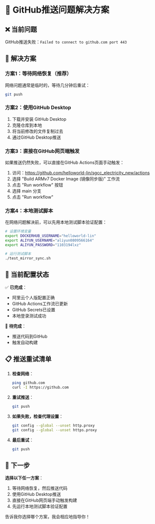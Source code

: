 # 🔧 GitHub推送问题解决方案

## ❌ 当前问题
GitHub推送失败：`Failed to connect to github.com port 443`

## 🔄 解决方案

### 方案1：等待网络恢复（推荐）
网络问题通常是临时的，等待几分钟后重试：
```bash
git push
```

### 方案2：使用GitHub Desktop
1. 下载并安装 GitHub Desktop
2. 克隆仓库到本地
3. 将当前修改的文件复制过去
4. 通过GitHub Desktop推送

### 方案3：直接在GitHub网页端触发
如果推送仍然失败，可以直接在GitHub Actions页面手动触发：

1. 访问：https://github.com/helloworld-lin/sgcc_electricity_new/actions
2. 选择 "Build ARMv7 Docker Image (镜像同步版)" 工作流
3. 点击 "Run workflow" 按钮
4. 选择 main 分支
5. 点击 "Run workflow"

### 方案4：本地测试脚本
在网络问题解决前，可以先用本地测试脚本验证配置：

```bash
# 设置环境变量
export DOCKERHUB_USERNAME="helloworld-lin"
export ALIYUN_USERNAME="aliyun0809566164" 
export ALIYUN_PASSWORD="1103194lxz"

# 运行测试脚本
./test_mirror_sync.sh
```

## 🎯 当前配置状态

✅ **已完成**：
- 阿里云个人版配置正确
- GitHub Actions工作流已更新
- GitHub Secrets已设置
- 本地登录测试成功

🔄 **待完成**：
- 推送代码到GitHub
- 触发自动构建

## 📋 推送重试清单

1. **检查网络**：
   ```bash
   ping github.com
   curl -I https://github.com
   ```

2. **重试推送**：
   ```bash
   git push
   ```

3. **如果失败，检查代理设置**：
   ```bash
   git config --global --unset http.proxy
   git config --global --unset https.proxy
   ```

4. **最后重试**：
   ```bash
   git push
   ```

## 🚀 下一步

**选择以下任一方案**：
1. 等待网络恢复，然后推送代码
2. 使用GitHub Desktop推送
3. 直接在GitHub网页端手动触发构建
4. 先运行本地测试脚本验证配置

告诉我你选择哪个方案，我会相应地指导你！
